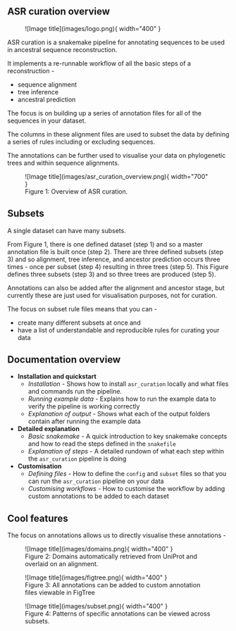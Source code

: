 ## **ASR curation overview**
<figure markdown>
  ![Image title](images/logo.png){ width="400" }
</figure>


ASR curation is a snakemake pipeline for annotating sequences to be used in ancestral sequence reconstruction.

It implements a re-runnable workflow of all the basic steps of a reconstruction -

- sequence alignment 
- tree inference
- ancestral prediction

The focus is on building up a series of annotation files for all of the sequences in your dataset.

The columns in these alignment files are used to subset the data by defining a series of rules including or excluding sequences.

The annotations can be further used to visualise your data on phylogenetic trees and within sequence alignments.

<figure markdown>
  ![Image title](images/asr_curation_overview.png){ width="700" }
  <figcaption>Figure 1: Overview of ASR curation.</figcaption>

</figure>

## **Subsets**
A single dataset can have many subsets. 

From Figure 1, there is one defined dataset (step 1) and so a master annotation file is built once (step 2). There are three defined subsets (step 3) and so alignment, tree inference, and ancestor prediction occurs three times - once per subset (step 4) resulting in three trees (step 5).
This Figure defines three subsets (step 3) and so three trees are produced (step 5).

Annotations can also be added after the alignment and ancestor stage, but currently these are just used for visualisation purposes, not for curation.

The focus on subset rule files means that you can -

- create many different subsets at once and 
- have a list of understandable and reproducible rules for curating your data 




## **Documentation overview**

- **Installation and quickstart** 
     - *Installation -* Shows how to install `asr_curation` locally and what files and commands run the pipeline. 
     - *Running example data -* Explains how to run the example data to verify the pipeline is working correctly 
     - *Explanation of output -* Shows what each of the output folders contain after running the example data
- **Detailed explanation** 
     - *Basic snakemake -* A quick introduction to key snakemake concepts and how to read the steps defined in the `snakefile`  
     - *Explanation of steps -* A detailed rundown of what each step within the `asr_curation` pipeline is doing 
- **Customisation** 
     - *Defining files -* How to define the `config` and `subset` files so that you can run the `asr_curation` pipeline on your data 
     - *Customising workflows -* How to customise the workflow by adding custom annotations to be added to each dataset

## **Cool features**

The focus on annotations allows us to directly visualise these annotations -

<figure markdown>
  ![Image title](images/domains.png){ width="400" }
  <figcaption>Figure 2: Domains automatically retrieved from UniProt and overlaid on an alignment.</figcaption>

</figure>

<figure markdown>
  ![Image title](images/figtree.png){ width="400" }
  <figcaption>Figure 3: All annotations can be added to custom annotation files viewable in FigTree</figcaption>

</figure>

<figure markdown>
  ![Image title](images/subset.png){ width="400" }
  <figcaption>Figure 4: Patterns of specific annotations can be viewed across subsets.</figcaption>

</figure>